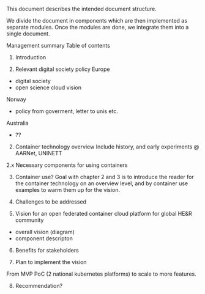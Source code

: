 This document describes the intended document structure. 

We divide the document in components which are then implemented as separate
modules. Once the modules are done, we integrate them into a single document.

Management summary
Table of contents

1. Introduction

2. Relevant digital society policy 
Europe
- digital society
- open science cloud vision

Norway
- policy from goverment, letter to unis etc.

Australia
- ??

2. Container technology overview
Include history, and early experiments @ AARNet, UNINETT

2.x Necessary components for using containers

3. Container use?
Goal with chapter 2 and 3 is to introduce the reader for the container technology on an overview level, and by container use examples to warm them up for the vision.

4. Challenges to be addressed

5. Vision for an open federated container cloud platform for global HE&R community
- overall vision (diagram)
- component descripton

6. Benefits for stakeholders

7. Plan to implement the vision

From MVP PoC (2 national kubernetes platforms) to scale to more features.

8. Recommendation?
